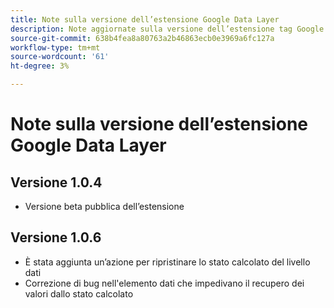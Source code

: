 ```yaml
---
title: Note sulla versione dell’estensione Google Data Layer
description: Note aggiornate sulla versione dell’estensione tag Google Data Layer in Adobe Experience Platform.
source-git-commit: 638b4fea8a80763a2b46863ecb0e3969a6fc127a
workflow-type: tm+mt
source-wordcount: '61'
ht-degree: 3%

---
```


# Note sulla versione dell’estensione Google Data Layer

## Versione 1.0.4

* Versione beta pubblica dell’estensione

## Versione 1.0.6

* È stata aggiunta un’azione per ripristinare lo stato calcolato del livello dati
* Correzione di bug nell&#39;elemento dati che impedivano il recupero dei valori dallo stato calcolato

